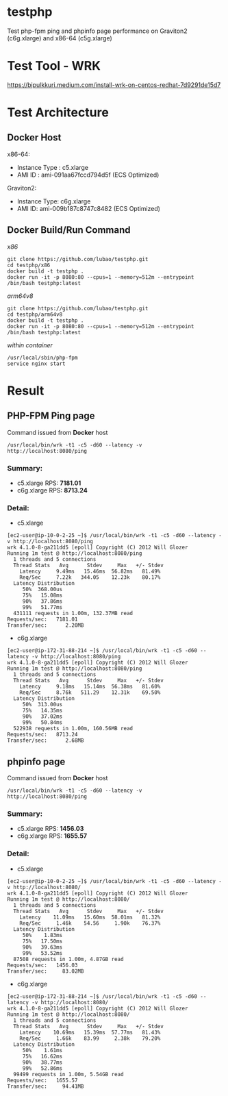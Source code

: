 # testphp
Test php-fpm ping and phpinfo page performance on Graviton2 (c6g.xlarge) and x86-64 (c5g.xlarge)

# Test Tool - WRK
https://bipulkkuri.medium.com/install-wrk-on-centos-redhat-7d9291de15d7

# Test Architecture

## Docker Host
x86-64:
* Instance Type : c5.xlarge
* AMI ID : ami-091aa67fccd794d5f (ECS Optimized)

Graviton2:
* Instance Type: c6g.xlarge
* AMI ID: ami-009b187c8747c8482 (ECS Optimized)

## Docker Build/Run Command
*x86*
```
git clone https://github.com/lubao/testphp.git
cd testphp/x86
docker build -t testphp .
docker run -it -p 8080:80 --cpus=1 --memory=512m --entrypoint /bin/bash testphp:latest
```
*arm64v8*
```
git clone https://github.com/lubao/testphp.git
cd testphp/arm64v8
docker build -t testphp .
docker run -it -p 8080:80 --cpus=1 --memory=512m --entrypoint /bin/bash testphp:latest
```
*within container*
```
/usr/local/sbin/php-fpm
service nginx start
```
# Result

## PHP-FPM Ping page
Command issued from __Docker__ host
```
/usr/local/bin/wrk -t1 -c5 -d60 --latency -v http://localhost:8080/ping
```

### Summary:
* c5.xlarge  RPS: __7181.01__
* c6g.xlarge RPS: __8713.24__

### Detail:
* c5.xlarge
```
[ec2-user@ip-10-0-2-25 ~]$ /usr/local/bin/wrk -t1 -c5 -d60 --latency -v http://localhost:8080/ping
wrk 4.1.0-8-ga211dd5 [epoll] Copyright (C) 2012 Will Glozer
Running 1m test @ http://localhost:8080/ping  
  1 threads and 5 connections
  Thread Stats   Avg      Stdev     Max   +/- Stdev
    Latency     9.49ms   15.46ms  56.82ms   81.49%
    Req/Sec     7.22k   344.05    12.23k    80.17%
  Latency Distribution
     50%  368.00us
     75%   15.08ms
     90%   37.86ms
     99%   51.77ms
  431111 requests in 1.00m, 132.37MB read
Requests/sec:   7181.01
Transfer/sec:      2.20MB
```

* c6g.xlarge
```
[ec2-user@ip-172-31-88-214 ~]$ /usr/local/bin/wrk -t1 -c5 -d60 --latency -v http://localhost:8080/ping
wrk 4.1.0-8-ga211dd5 [epoll] Copyright (C) 2012 Will Glozer
Running 1m test @ http://localhost:8080/ping
  1 threads and 5 connections
  Thread Stats   Avg      Stdev     Max   +/- Stdev
    Latency     9.18ms   15.14ms  56.38ms   81.60%
    Req/Sec     8.76k   511.29    12.31k    69.50%
  Latency Distribution
     50%  313.00us
     75%   14.35ms
     90%   37.02ms
     99%   50.84ms
  522938 requests in 1.00m, 160.56MB read
Requests/sec:   8713.24
Transfer/sec:      2.68MB
```

## phpinfo page
Command issued from __Docker__ host
```
/usr/local/bin/wrk -t1 -c5 -d60 --latency -v http://localhost:8080/ping
```

### Summary:
* c5.xlarge  RPS: __1456.03__
* c6g.xlarge RPS: __1655.57__

### Detail:
* c5.xlarge
```
[ec2-user@ip-10-0-2-25 ~]$ /usr/local/bin/wrk -t1 -c5 -d60 --latency -v http://localhost:8080/
wrk 4.1.0-8-ga211dd5 [epoll] Copyright (C) 2012 Will Glozer
Running 1m test @ http://localhost:8080/
  1 threads and 5 connections
  Thread Stats   Avg      Stdev     Max   +/- Stdev
    Latency    11.09ms   15.60ms  58.01ms   81.32%
    Req/Sec     1.46k    54.56     1.90k    76.37%
  Latency Distribution
     50%    1.83ms
     75%   17.50ms
     90%   39.63ms
     99%   53.52ms
  87508 requests in 1.00m, 4.87GB read
Requests/sec:   1456.03
Transfer/sec:     83.02MB
```

* c6g.xlarge
```
[ec2-user@ip-172-31-88-214 ~]$ /usr/local/bin/wrk -t1 -c5 -d60 --latency -v http://localhost:8080/
wrk 4.1.0-8-ga211dd5 [epoll] Copyright (C) 2012 Will Glozer
Running 1m test @ http://localhost:8080/
  1 threads and 5 connections
  Thread Stats   Avg      Stdev     Max   +/- Stdev
    Latency    10.69ms   15.39ms  57.77ms   81.43%
    Req/Sec     1.66k    83.99     2.38k    79.20%
  Latency Distribution
     50%    1.61ms
     75%   16.62ms
     90%   38.77ms
     99%   52.86ms
  99499 requests in 1.00m, 5.54GB read
Requests/sec:   1655.57
Transfer/sec:     94.41MB
```


